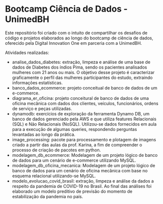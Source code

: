 # Bootcamp Ciência de Dados - UnimedBH

Este repositório foi criado com o intuito de compartilhar os desafios de código e projetos elaborados ao longo do bootcamp de ciência de dados, oferecido pela Digital Innovation One em parceria com a UnimedBH. 

Atividades realizadas:
- analise_dados_diabetes: extração, limpeza e análise de uma base de dados de Diabetes dos índios Pima, sendo os pacientes analisados mulheres com 21 anos ou mais. O objetivo desse projeto é caracterizar graficamente o perfil das mulheres participantes do estudo, extraindo informações estatísticas.
- banco_dados_ecommerce: projeto conceitual de banco de dados de um e-commerce.
- diagrama_er_oficina: projeto conceitural de banco de dados de uma oficina mecânica com dados dos clientes, veículos, funcionários, ordens de serviço e peças utilizadas. 
- dynamodb: exercícios de exploração da ferramenta Dynamo DB, um banco de dados gerenciado pela AWS e que utiliza features Relacionais (SQL) e Não Relacionais (NoSQL). Utilizou-se dados fornecidos em aula para a execução de algumas queries, respondendo perguntas levantadas ao longo da prática.
- image_processing: pacote para processamento e plotagem de imagens criado a partir das aulas da prof. Karina, a fim de compreender o processo de criação de pacotes em python.
- modelagem_db_ecommerce: Modelagem de um projeto lógico de banco de dados para um cenário de e-commerce utilizando MySQL.
- modelagem_db_oficina_mecanica: Modelagem de um projeto lógico de banco de dados para um cenário de oficina mecânica com base no esquema relacional utilizando-se MySQL.
- modelo_evolucao_covid_brasil: extração, limpeza e análise da dados a respeito da pandemia de COVID-19 no Brasil. Ao final das análises foi elaborado um modelo preditivo de previsão do momento de estabilização da pandemia no país. 

